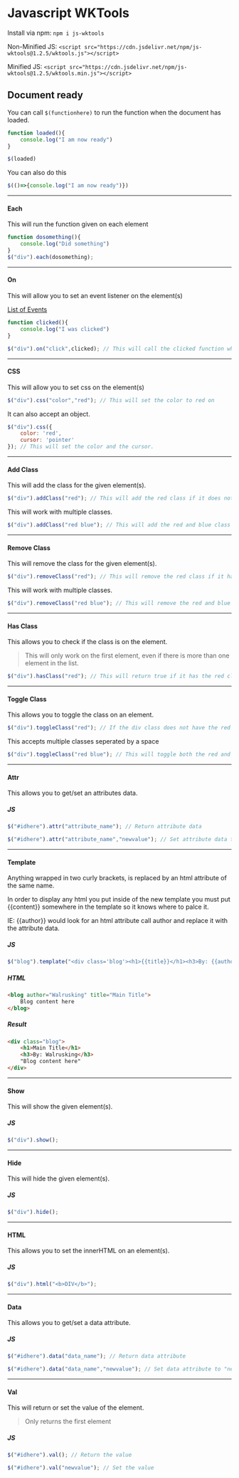 # Javascript WKTools

Install via npm: `npm i js-wktools`

Non-Minified JS: `<script src="https://cdn.jsdelivr.net/npm/js-wktools@1.2.5/wktools.js"></script>`

Minified JS: `<script src="https://cdn.jsdelivr.net/npm/js-wktools@1.2.5/wktools.min.js"></script>`

## Document ready

You can call `$(functionhere)` to run the function when the document has loaded.

```javascript
function loaded(){
    console.log("I am now ready")
}

$(loaded)
```

You can also do this

```javascript
$(()=>{console.log("I am now ready")})
```

---

#### Each

This will run the function given on each element

```javascript
function dosomething(){
    console.log("Did something")
}
$("div").each(dosomething);
```

---

#### On

This will allow you to set an event listener on the element(s)

[List of Events](https://www.w3schools.com/jsref/dom_obj_event.asp)

```javascript
function clicked(){
    console.log("I was clicked")
}

$("div").on("click",clicked); // This will call the clicked function when you click on a div
```

---

#### CSS

This will allow you to set css on the element(s)

```javascript
$("div").css("color","red"); // This will set the color to red on
```

It can also accept an object.

```javascript
$("div").css({
    color: 'red',
    cursor: 'pointer'
}); // This will set the color and the cursor.
```

---

#### Add Class

This will add the class for the given element(s).

```javascript
$("div").addClass("red"); // This will add the red class if it does not have it
```

This will work with multiple classes.

```javascript
$("div").addClass("red blue"); // This will add the red and blue class if it does not have them
```

---

#### Remove Class

This will remove the class for the given element(s).

```javascript
$("div").removeClass("red"); // This will remove the red class if it has it
```

This will work with multiple classes.

```javascript
$("div").removeClass("red blue"); // This will remove the red and blue class if it has them
```

---

#### Has Class

This allows you to check if the class is on the element.

> This will only work on the first element, even if there is more than one element in the list.

```javascript
$("div").hasClass("red"); // This will return true if it has the red class or false if it doesnt
```

---

#### Toggle Class

This allows you to toggle the class on an element.

```javascript
$("div").toggleClass("red"); // If the div class does not have the red class it will be added or removed if it does have it
```

This accepts multiple classes seperated by a space

```javascript
$("div").toggleClass("red blue"); // This will toggle both the red and blue class
```

---

#### Attr

This allows you to get/set an attributes data.

##### JS
```javascript
$("#idhere").attr("attribute_name"); // Return attribute data

$("#idhere").attr("attribute_name","newvalue"); // Set attribute data to "newvalue"
```

---

#### Template

Anything wrapped in two curly brackets, is replaced by an html attribute of the same name.

In order to display any html you put inside of the new template you must put {{content}} somewhere in the template so it knows where to palce it.

IE: {{author}} would look for an html attribute call author and replace it with the attribute data.

##### JS
```javascript
$("blog").template("<div class='blog'><h1>{{title}}</h1><h3>By: {{author}}</h3>{{content}}</div>");
```

##### HTML
```html
<blog author="Walrusking" title="Main Title">
    Blog content here
</blog>
```

##### Result
```html
<div class="blog">
    <h1>Main Title</h1>
    <h3>By: Walrusking</h3>
    "Blog content here"
</div>
```

---

#### Show

This will show the given element(s).

##### JS
```javascript
$("div").show();
```

---

#### Hide

This will hide the given element(s).

##### JS
```javascript
$("div").hide();
```

---

#### HTML

This allows you to set the innerHTML on an element(s).

##### JS
```javascript
$("div").html("<b>DIV</b>");
```

---

#### Data

This allows you to get/set a data attribute.

##### JS
```javascript
$("#idhere").data("data_name"); // Return data attribute

$("#idhere").data("data_name","newvalue"); // Set data attribute to "newvalue"
```

---

#### Val

This will return or set the value of the element.

> Only returns the first element

##### JS
```javascript
$("#idhere").val(); // Return the value

$("#idhere").val("newvalue"); // Set the value
```

